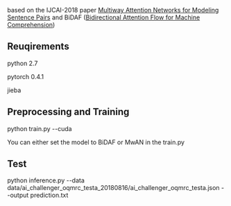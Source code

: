 based on the IJCAI-2018 paper [Multiway Attention Networks for Modeling Sentence Pairs](https://www.ijcai.org/Proceedings/2018/0613.pdf) and BiDAF ([Bidirectional Attention Flow for Machine Comprehension](https://arxiv.org/abs/1611.01603)) 

## Reuqirements

python 2.7

pytorch 0.4.1  

jieba

## Preprocessing and Training

python train.py --cuda

You can either set the model to BiDAF or MwAN in the train.py

## Test

python inference.py --data data/ai_challenger_oqmrc_testa_20180816/ai_challenger_oqmrc_testa.json --output prediction.txt
